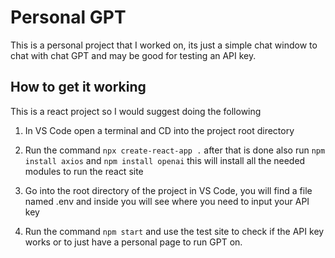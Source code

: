 # Personal GPT

This is a personal project that I worked on, its just a simple chat window to chat with chat GPT and may be good for testing an API key.

## How to get it working

This is a react project so I would suggest doing the following

1. In VS Code open a terminal and CD into the project root directory

2. Run the command `npx create-react-app .` after that is done also run `npm install axios` and `npm install openai` this will install all the needed modules to run the react site

3. Go into the root directory of the project in VS Code, you will find a file named .env and inside you will see where you need to input your API key

4. Run the command `npm start` and use the test site to check if the API key works or to just have a personal page to run GPT on.

